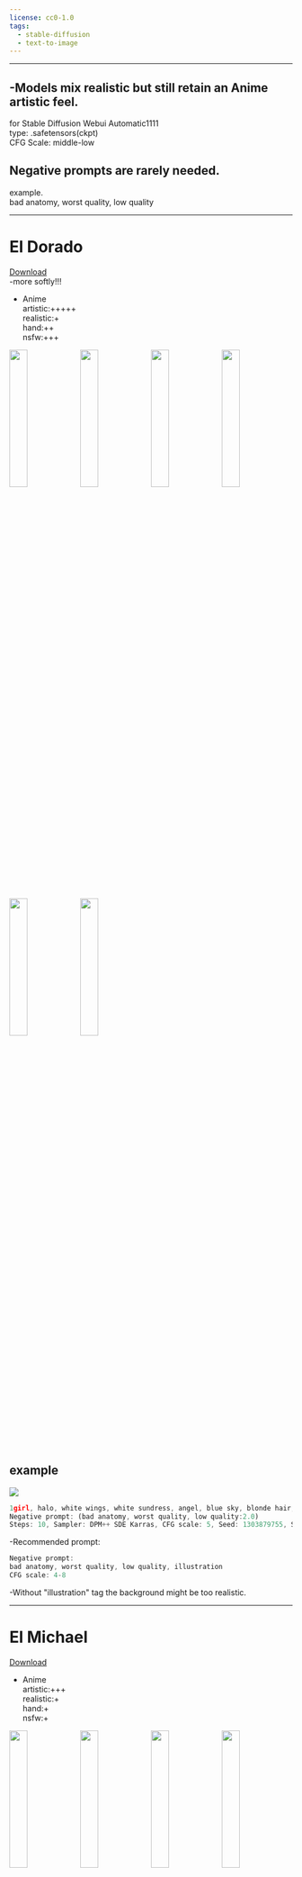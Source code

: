 ```yaml
---
license: cc0-1.0
tags:
  - stable-diffusion
  - text-to-image
---
```


----
## -Models mix realistic but still retain an Anime artistic feel.


for Stable Diffusion Webui Automatic1111</br>
type: .safetensors(ckpt)</br>
CFG Scale: middle-low</br>

## Negative prompts are rarely needed.
example.</br>
bad anatomy, worst quality, low quality

----


# El Dorado
[Download](https://huggingface.co/deadman44/SD_Anime_Merged_Models/resolve/main/El%20Dorado.safetensors)<br/>
-more softly!!!<br/>
- Anime</br>
artistic:+++++</br>
realistic:+</br>
hand:++</br>
nsfw:+++</br>

[<img src=https://i.imgur.com/PqGCoaU.png  style="max-width: 128px;" width="25%" />](https://i.imgur.com/PqGCoaU)[<img src=https://i.imgur.com/SohUJva.png  style="max-width: 128px;" width="25%" />](https://i.imgur.com/SohUJva)[<img src=https://i.imgur.com/6RvZTxM.png  style="max-width: 128px;" width="25%" />](https://i.imgur.com/6RvZTxM)[<img src=https://i.imgur.com/fiPC4xV.png  style="max-width: 128px;" width="25%" />](https://i.imgur.com/fiPC4xV)[<img src=https://i.imgur.com/pzwn5VQ.png  style="max-width: 128px;" width="25%" />](https://i.imgur.com/pzwn5VQ)[<img src=https://i.imgur.com/6V2gZZw.png  style="max-width: 128px;" width="25%" />](https://i.imgur.com/6V2gZZw)

## example
[<img src=https://i.imgur.com/f18C4NQ.png>](https://i.imgur.com/f18C4NQ)

```jsx
1girl, halo, white wings, white sundress, angel, blue sky, blonde hair, blue eyes, long hair, dynamic angle
Negative prompt: (bad anatomy, worst quality, low quality:2.0)
Steps: 10, Sampler: DPM++ SDE Karras, CFG scale: 5, Seed: 1303879755, Size: 512x768, Model hash: 7e8c09ad06, Clip skip: 2
```
-Recommended prompt:
```jsx
Negative prompt:
bad anatomy, worst quality, low quality, illustration
CFG scale: 4-8
```
-Without "illustration" tag the background might be too realistic.

----
# El Michael
[Download](https://huggingface.co/deadman44/SD_Anime_Merged_Models/resolve/main/El%20Michael.safetensors)<br/>
- Anime</br>
artistic:+++</br>
realistic:+</br>
hand:+</br>
nsfw:+</br>

[<img src=https://i.imgur.com/tkSXnT0.png  style="max-width: 128px;" width="25%" />](https://i.imgur.com/tkSXnT0.png)[<img src=https://i.imgur.com/Crd1yy5.png  style="max-width: 128px;" width="25%" />](https://i.imgur.com/Crd1yy5.png)[<img src=https://i.imgur.com/y8se0cD.png  style="max-width: 128px;" width="25%" />](https://i.imgur.com/y8se0cD.png)[<img src=https://i.imgur.com/1GXl0qs.png   style="max-width: 128px;" width="25%" />](https://i.imgur.com/1GXl0qs.png)[<img src=https://i.imgur.com/yf55WcP.png   style="max-width: 128px;" width="25%" />](https://i.imgur.com/yf55WcP.png)[<img src=https://i.imgur.com/ouzIGHl.png   style="max-width: 128px;" width="25%" />](https://i.imgur.com/ouzIGHl.png)

## example
<img src=https://i.imgur.com/ouzIGHl.png>

```jsx
masterpiece:,best quality,(limb and hand and finger and arm),
(3girls:1.2),perfect anatomy,(half water),high detailed dress,
(shiny skin:1.4),(surprised:1.2),dynamic pose, (good hands),long hair with braid,(various hair,various hair color:1.2),pony tail,twin tale,disheveled hair,hair ribbon, side blunt bangs, hairs between eyes,
(perfect lighting:1.2),sunlights,(facing viewer:1.2),pov,dynamic angle,from above,bright screen
Negative prompt: lowers,bad anatomy,bad hands,text,error, (inaccurate limb and hand and finger and arm), extra fingers, missing fingers, extra limb, branch or robot, extra digit, fewer digits, cropped, (worst quality, low quality, normal quality:1.2), watermark, (blurry:1.4), artist name,bad feet,ugly,duplicate,morbid,mutilated,tranny,mutated hands,poorly drawn hands,blurry,bad proportions,extra limbs,cloned face,disfigured,extra nipples,missing arms,extra legs,mutated hands,missing fingers, low quality body parts, missing body parts, disproportional body parts, indistinguishable body parts, branched body parts, bent, rheumatism finers, holesome, 3D, CG, less details, censored, multiple legs,greyscale
Steps: 12, Sampler: DPM++ SDE Karras, CFG scale: 8, Seed: 3944875914, Size: 512x768, Model hash: de2f2560, Clip skip: 2
```
-Recommended prompt:
```jsx
best quality, perfect lighting, shiny skin,
Negative prompt:
(extra fingers), (missing fingers), (extra limb), (bad anatomy), (bad proportions),(worst quality, low quality, blurry:1.4),
CFG scale: 4-8, Clip skip: 2
```
----

# El Diablo
[Download](https://huggingface.co/deadman44/SD_Anime_Merged_Models/resolve/main/El%20Diablo.safetensors)<br/>
- Anime+Real+NSFW</br>
artistic:+++</br>
realistic:+++</br>
hand:++</br>
nsfw:+++</br>

[<img src=https://i.imgur.com/P38gJwQ.png  style="max-width: 128px;" width="25%" />](https://i.imgur.com/P38gJwQ.png)[<img src=https://i.imgur.com/f9B4cdc.png  style="max-width: 128px;" width="25%" />](https://i.imgur.com/f9B4cdc.png)[<img src=https://i.imgur.com/JVc2Yi2.png  style="max-width: 128px;" width="25%" />](https://i.imgur.com/JVc2Yi2.png)[<img src=https://i.imgur.com/NnQMuZh.png   style="max-width: 128px;" width="25%" />](https://i.imgur.com/NnQMuZh.png)[<img src=https://i.imgur.com/SbWMEr5.png   style="max-width: 128px;" width="25%" />](https://i.imgur.com/SbWMEr5.png)[<img src=https://i.imgur.com/CTff8Hv.png   style="max-width: 128px;" width="25%" />](https://i.imgur.com/CTff8Hv.png)

## example
<img src=https://i.imgur.com/P38gJwQ.png>

```jsx
masterpiece, best quality, (limb and hand and finger and arm), 1girl, solo, flower, blush, kimono, black hair, hair ornament, bang, ultra perfect detailed black eyes, long hair, Japanese clothes, hair flower, looking at viewer, upper body, perfect lighting, front light, dynamic angle, (shiny skin)
Negative prompt: (inaccurate limb and hand and finger and arm:1.2), (extra fingers), (missing fingers), (extra limb), (branch or robot:0.907), (bad anatomy), (bad proportions),worst quality, low quality, blurry
Steps: 9, Sampler: DPM++ SDE Karras, CFG scale: 5, Seed: 3190883840, Size: 512x768, Model hash: 4048130a
```

-Recommended prompt:
```jsx
best quality, perfect lighting, shiny skin,
Negative prompt:
(extra fingers), (missing fingers), (extra limb), (bad anatomy), (bad proportions),(worst quality, low quality, blurry:1.4),
CFG scale: 4-7, Clip skip: 2
```
----

# El Sueño
[Download](https://huggingface.co/deadman44/SD_Anime_Merged_Models/resolve/main/El%20Sue%C3%B1o.safetensors)<br/>
- Anime+Real</br>
artistic:++++</br>
realistic:+++</br>
hand:++</br>
nsfw:+</br>

[<img src=https://i.imgur.com/GQcDM3o.png  style="max-width: 128px;" width="25%" />](https://i.imgur.com/GQcDM3o.png)[<img src=https://i.imgur.com/5o5rT12.png  style="max-width: 128px;" width="25%" />](https://i.imgur.com/5o5rT12.png)[<img src=https://i.imgur.com/m9sT7Pp.png  style="max-width: 128px;" width="25%" />](https://i.imgur.com/m9sT7Pp.png)[<img src=https://i.imgur.com/6WkN2yT.png   style="max-width: 128px;" width="25%" />](https://i.imgur.com/6WkN2yT.png)[<img src=https://i.imgur.com/P0A2FN6.png   style="max-width: 128px;" width="25%" />](https://i.imgur.com/P0A2FN6.png)[<img src=https://i.imgur.com/M6pdmK6.png   style="max-width: 128px;" width="25%" />](https://i.imgur.com/M6pdmK6.png)

## example
<img src=https://i.imgur.com/6WkN2yT.png>

```jsx
masterpiece, best quality, (limb and hand and finger and arm), (natural lights), (dynamic angle), 2girls, loli, street, (shiny skin:1), (school uniform, school bag, serafuku, selfie:1.2), looking at viewer, smile
Negative prompt: (inaccurate limb and hand and finger and arm:1.2), (extra fingers), (missing fingers), (extra limb), (branch or robot:0.907), (bad anatomy), (bad proportions),(worst quality, low quality, blurry:1.1)
Steps: 11, Sampler: DPM++ SDE Karras, CFG scale: 6, Seed: 2095422268, Size: 512x768, Model hash: de2f2560
```

-Recommended prompt:
```jsx
best quality, perfect lighting, shiny skin,
Negative prompt:
(extra fingers), (missing fingers), (extra limb), (bad anatomy), (bad proportions),(worst quality, low quality, blurry:2.0),
CFG scale: 4-8, Clip skip: 1
```
----
# El Tuyo

- Anime+Real</br>
artistic:+</br>
realistic:++++</br>
hand:+</br>
nsfw:+</br>

[<img src=https://i.imgur.com/GTHR8z9.png  style="max-width: 128px;" width="25%" />](https://i.imgur.com/GTHR8z9.png)[<img src=https://i.imgur.com/OHEM1RN.png  style="max-width: 128px;" width="25%" />](https://i.imgur.com/OHEM1RN.png)[<img src=https://i.imgur.com/rSUN4RB.png  style="max-width: 128px;" width="25%" />](https://i.imgur.com/rSUN4RB.png)[<img src=https://i.imgur.com/7O2wTv2.png   style="max-width: 128px;" width="25%" />](https://i.imgur.com/7O2wTv2.png)[<img src=https://i.imgur.com/Y6ZhQdb.png   style="max-width: 128px;" width="25%" />](https://i.imgur.com/Y6ZhQdb.png)[<img src=https://i.imgur.com/CMjFTVS.png style="max-width: 128px;" width="25%" />](https://i.imgur.com/CMjFTVS.png)

## example
<img src=https://i.imgur.com/CMjFTVS.png>

```jsx
best quality, perfect lighting, shiny skin, smile, anime, squatting, skirt, (pointed nose)
Negative prompt: (extra fingers), (missing fingers), (extra limb), (bad anatomy), (bad proportions),(worst quality, low quality, blurry:2.0), (nose:2.0)
Steps: 10, Sampler: DPM++ SDE Karras, CFG scale: 5, Seed: 1025987692, Size: 512x768, Model hash: de08fc87, Clip skip: 2
```
----